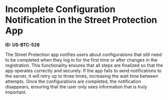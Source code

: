 # Incomplete Configuration Notification in the Street Protection App

**ID: US-BTC-528**

The Street Protection app notifies users about configurations that still need to be completed when they log in for the first time or after changes in the registration. This functionality ensures that all steps are finalized so that the app operates correctly and securely. If the app fails to send notifications to the server, it will retry up to three times, increasing the wait time between attempts. Once the configurations are completed, the notification disappears, ensuring that the user only sees information that is truly important.